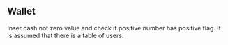 Wallet
----------
Inser cash not zero value and check if positive number has positive flag.
It is assumed that there is a table of users.